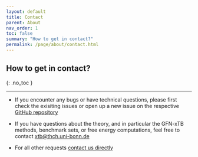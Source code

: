 ```yaml
---
layout: default
title: Contact
parent: About
nav_order: 1
toc: false
summary: "How to get in contact?"
permalink: /page/about/contact.html
---
```


## How to get in contact?
{: .no_toc }

---


- If you encounter any bugs or have technical questions, please first check the exisiting issues or open up a new issue on the respective [GitHub repository <i class="fa-brands fa-github"></i>](https://github.com/crest-lab)

- If you have questions about the theory, and in particular the GFN-xTB methods, benchmark sets, or free energy computations, feel free to contact [xtb@thch.uni-bonn.de <i class="fa-solid fa-envelope"></i>](mailto:xtb@thch.uni-bonn.de)

- For all other requests [contact us directly <i class="fa-solid fa-envelope"></i>](mailto:pracht@pc.rwth-aachen.de)


